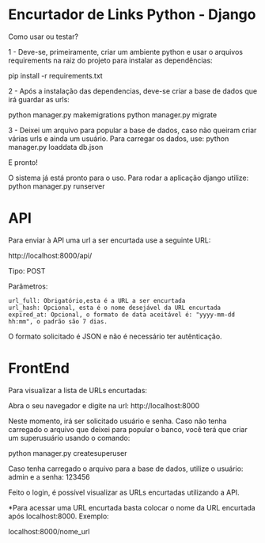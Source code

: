# Encurtador de Links Python - Django

Como usar ou testar?

1 - Deve-se, primeiramente, criar um ambiente python e usar o arquivos requirements na raiz do projeto para instalar as dependências:

pip install -r requirements.txt

2 - Após a instalação das dependencias, deve-se criar a base de dados que irá guardar as urls:

python manager.py makemigrations
python manager.py migrate

3 - Deixei um arquivo para popular a base de dados, caso não queiram criar várias urls e ainda um usuário. Para carregar os dados, use:
python manager.py loaddata db.json

E pronto!

O sistema já está pronto para o uso. Para rodar a aplicação django utilize: 
python manager.py runserver


# API
Para enviar à API uma url a ser encurtada use a seguinte URL:

http://localhost:8000/api/

Tipo: POST

Parâmetros:
 
	url_full: Obrigatório,esta é a URL a ser encurtada 
	url_hash: Opcional, esta é o nome desejável da URL encurtada
	expired_at: Opcional, o formato de data aceitável é: "yyyy-mm-dd hh:mm", o padrão são 7 dias. 

O formato solicitado é JSON e não é necessário ter autênticação.

# FrontEnd
Para visualizar a lista de URLs encurtadas:

Abra o seu navegador e digite na url: http://localhost:8000

Neste momento, irá ser solicitado usuário e senha. Caso não tenha carregado o arquivo que deixei para popular o banco, você terá que criar um superusuário usando o comando:

python manager.py createsuperuser 

Caso tenha carregado o arquivo para a base de dados, utilize o usuário: admin e a senha: 123456


Feito o login, é possível visualizar as URLs encurtadas utilizando a API.

*Para acessar uma URL encurtada basta colocar o nome da URL encurtada após localhost:8000.
Exemplo:

localhost:8000/nome_url 
